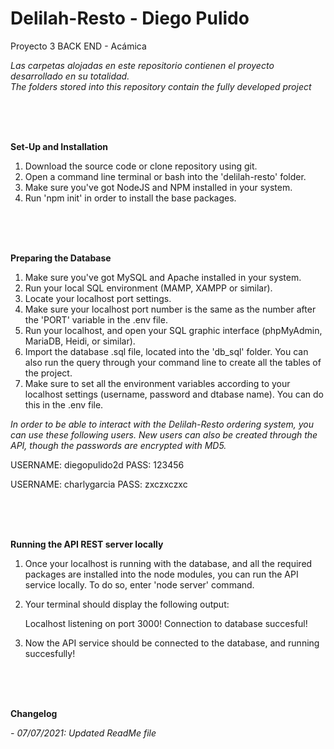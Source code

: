 # Delilah-Resto - Diego Pulido
Proyecto 3 BACK END - Acámica

*Las carpetas alojadas en este repositorio contienen el proyecto desarrollado en su totalidad.*<br />
*The folders stored into this repository contain the fully developed project*

<br /><br /><br />


**Set-Up and Installation**

1. Download the source code or clone repository using git.
2. Open a command line terminal or bash into the 'delilah-resto' folder.
3. Make sure you've got NodeJS and NPM installed in your system.
4. Run 'npm init' in order to install the base packages.


<br /><br /><br />

**Preparing the Database**

1. Make sure you've got MySQL and Apache installed in your system.
2. Run your local SQL environment (MAMP, XAMPP or similar).
3. Locate your localhost port settings.
4. Make sure your localhost port number is the same as the number after the 'PORT' variable in the .env file.
5. Run your localhost, and open your SQL graphic interface (phpMyAdmin, MariaDB, Heidi, or similar).
6. Import the database .sql file, located into the 'db_sql' folder. You can also run the query through your command line to create all the tables of the project.
7. Make sure to set all the environment variables according to your localhost settings (username, password and dtabase name). You can do this in the .env file.

*In order to be able to interact with the Delilah-Resto ordering system, you can use these following users. New users can also be created through the API, though the passwords are encrypted with MD5.*

USERNAME: diegopulido2d
PASS: 123456

USERNAME: charlygarcia
PASS: zxczxczxc


<br /><br /><br />

**Running the API REST server locally**

1. Once your localhost is running with the database, and all the required packages are installed into the node modules, you can run the API service locally. To do so, enter 'node server' command.

2. Your terminal should display the following output:

    Localhost listening on port 3000!
    Connection to database succesful!

2. Now the API service should be connected to the database, and running succesfully!



<br /><br /><br />


**Changelog**

*- 07/07/2021: Updated ReadMe file*
